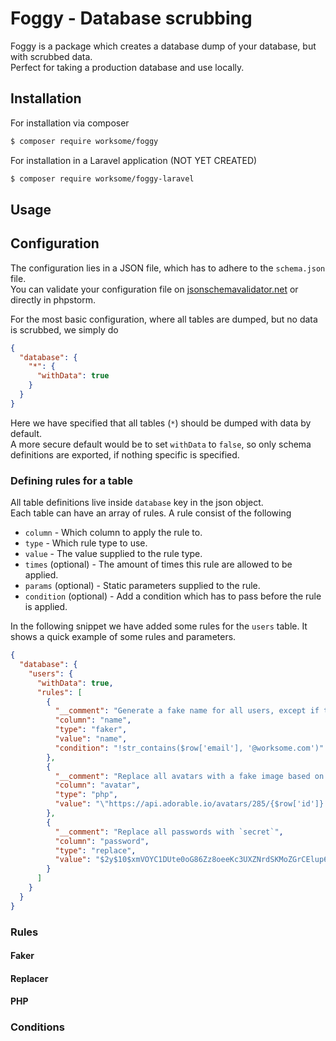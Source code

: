 # Foggy - Database scrubbing
Foggy is a package which creates a database dump of your database, but with scrubbed data.  
Perfect for taking a production database and use locally.

## Installation
For installation via composer
````bash
$ composer require worksome/foggy
````

For installation in a Laravel application (NOT YET CREATED)
```bash
$ composer require worksome/foggy-laravel
```

## Usage


## Configuration
The configuration lies in a JSON file, which has to adhere to the `schema.json` file.  
You can validate your configuration file on [jsonschemavalidator.net](https://www.jsonschemavalidator.net/) or directly in phpstorm.  

For the most basic configuration, where all tables are dumped, but no data is scrubbed, we simply do
```json
{
  "database": {
    "*": {
      "withData": true
    }
  }
}
```
Here we have specified that all tables (`*`) should be dumped with data by default.  
A more secure default would be to set `withData` to `false`, so only schema definitions are exported, if nothing specific is specified.

### Defining rules for a table
All table definitions live inside `database` key in the json object.  
Each table can have an array of rules. A rule consist of the following
- `column` - Which column to apply the rule to.
- `type` - Which rule type to use.
- `value` - The value supplied to the rule type.
- `times` (optional) - The amount of times this rule are allowed to be applied.
- `params` (optional) - Static parameters supplied to the rule.
- `condition` (optional) - Add a condition which has to pass before the rule is applied.

In the following snippet we have added some rules for the `users` table.
It shows a quick example of some rules and parameters.
```json
{
  "database": {
    "users": {
      "withData": true,
      "rules": [
        {
          "__comment": "Generate a fake name for all users, except if they are our own employees",
          "column": "name",
          "type": "faker",
          "value": "name",
          "condition": "!str_contains($row['email'], '@worksome.com')"
        },
        {
          "__comment": "Replace all avatars with a fake image based on their user id.",
          "column": "avatar",
          "type": "php",
          "value": "\"https://api.adorable.io/avatars/285/{$row['id']}.png\""
        },
        {
          "__comment": "Replace all passwords with `secret`",
          "column": "password",
          "type": "replace",
          "value": "$2y$10$xmVOYC1DUte0oG86Zz8oeeKc3UXZNrdSKMoZGrCElup6VexStFh22"
        }
      ]
    }
  }
}
```

### Rules

#### Faker

#### Replacer

#### PHP

### Conditions